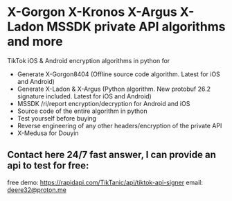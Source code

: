 # X-Gorgon X-Kronos X-Argus X-Ladon MSSDK private API algorithms and more
TikTok iOS & Android encryption algorithms in python for 


 - Generate X-Gorgon8404 (Offline source code algorithm. Latest for iOS and Android)
 - Generate X-Ladon & X-Argus (Python algorithm. New protobuf 26.2 signature included. Latest for iOS and Android)
 - MSSDK /ri/report encryption/decryption for Android and iOS
 - Source code of the entire algorithm in python 
 - Test yourself before buying
 - Reverse engineering of any other headers/encryption of the private API
 - X-Medusa for Douyin
   
 
## Contact here 24/7 fast answer, I can provide an api to test for free:
free demo: https://rapidapi.com/TikTanic/api/tiktok-api-signer
email: deere32@proton.me
